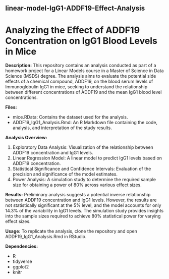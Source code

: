 ## linear-model-IgG1-ADDF19-Effect-Analysis
# **Analyzing the Effect of ADDF19 Concentration on IgG1 Blood Levels in Mice**

**Description:**
This repository contains an analysis conducted as part of a homework project for a Linear Models course in a Master of Science in Data Science (MSDS) degree. The analysis aims to evaluate the potential side effects of a chemical compound, ADDF19, on the blood serum levels of Immunoglobulin IgG1 in mice, seeking to understand the relationship between different concentrations of ADDF19 and the mean IgG1 blood level concentrations.

**Files:**
- mice.RData: Contains the dataset used for the analysis.
- ADDF19_IgG1_Analysis.Rmd: An R Markdown file containing the code, analysis, and interpretation of the study results.

**Analysis Overview:**
1. Exploratory Data Analysis: Visualization of the relationship between ADDF19 concentration and IgG1 levels.
2. Linear Regression Model: A linear model to predict IgG1 levels based on ADDF19 concentration.
3. Statistical Significance and Confidence Intervals: Evaluation of the precision and significance of the model estimates.
4. Power Analysis: A simulation study to determine the required sample size for obtaining a power of 80% across various effect sizes.

**Results:**
Preliminary analysis suggests a potential inverse relationship between ADDF19 concentration and IgG1 levels.
However, the results are not statistically significant at the 5% level, and the model accounts for only 14.3% of the variability in IgG1 levels.
The simulation study provides insights into the sample sizes required to achieve 80% statistical power for varying effect sizes.


**Usage:**
To replicate the analysis, clone the repository and open ADDF19_IgG1_Analysis.Rmd in RStudio.


**Dependencies:**
- R
- tidyverse
- ggplot2
- knitr


